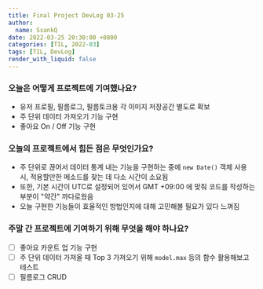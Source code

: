 ```yaml
---
title: Final Project DevLog 03-25
author:
  name: SsankQ
date: 2022-03-25 20:30:00 +0800
categories: [TIL, 2022-03]
tags: [TIL, DevLog]
render_with_liquid: false
---
```


### 오늘은 어떻게 프로젝트에 기여했나요?

- 유저 프로필, 필름로그, 필름토크용 각 이미지 저장공간 별도로 확보
- 주 단위 데이터 가져오기 기능 구현
- 좋아요 On / Off 기능 구현

### 오늘의 프로젝트에서 힘든 점은 무엇인가요?

- 주 단위로 끊어서 데이터 통계 내는 기능을 구현하는 중에 `new Date()` 객체 사용 시, 적용할만한 메소드를 찾는 데 다소 시간이 소요됨
- 또한, 기본 시간이 UTC로 설정되어 있어서 GMT +09:00 에 맞춰 코드를 작성하는 부분이 "약간" 까다로웠음
- 오늘 구현한 기능들이 효율적인 방법인지에 대해 고민해볼 필요가 있다 느껴짐

### 주말 간 프로젝트에 기여하기 위해 무엇을 해야 하나요?

- [ ] 좋아요 카운트 업 기능 구현
- [ ] 주 단위 데이터 가져올 때 Top 3 가져오기 위해 `model.max` 등의 함수 활용해보고 테스트
- [ ] 필름로그 CRUD 

